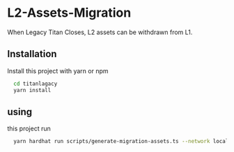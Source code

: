 
# L2-Assets-Migration


When Legacy Titan Closes, L2 assets can be withdrawn from L1.
## Installation

Install this project with yarn or npm

```bash
  cd titanlagacy
  yarn install 
```
    
## using

this project run

```bash
  yarn hardhat run scripts/generate-migration-assets.ts --network localhost
```

